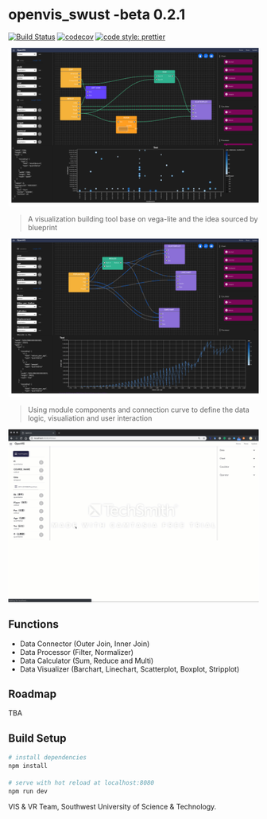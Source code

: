 # openvis_swust -beta 0.2.1

[![Build Status](https://travis-ci.org/vega/vega-lite.svg?branch=master)](https://travis-ci.org/vega/vega-lite)
[![codecov](https://codecov.io/gh/vega/vega-lite/branch/master/graph/badge.svg)](https://codecov.io/gh/vega/vega-lite)
[![code style: prettier](https://img.shields.io/badge/code_style-prettier-ff69b4.svg?style=rounded)](https://github.com/prettier/prettier)

![Teaser](preview1.png)

> A visualization building tool base on vega-lite and the idea sourced by blueprint

![Teaser](preview2.png)

> Using module components and connection curve to define the data logic, visualiation and user interaction

![Demo](demo.gif)

## Functions

- Data Connector (Outer Join, Inner Join)
- Data Processor (Filter, Normalizer)
- Data Calculator (Sum, Reduce and Multi)
- Data Visualizer (Barchart, Linechart, Scatterplot, Boxplot, Stripplot)

## Roadmap

TBA

## Build Setup
``` bash
# install dependencies
npm install

# serve with hot reload at localhost:8080
npm run dev
```

VIS & VR Team, Southwest University of Science & Technology. 
